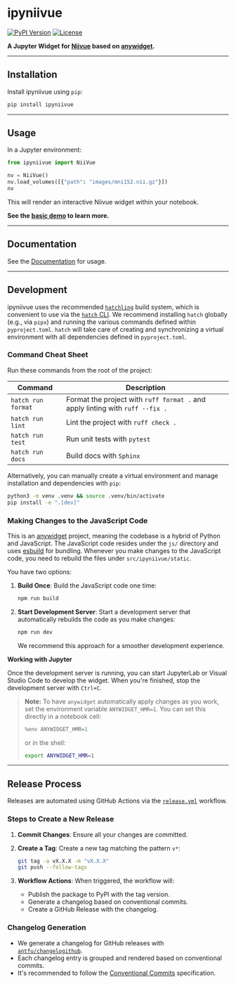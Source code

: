 # ipyniivue

[![PyPI Version](https://badge.fury.io/py/ipyniivue.svg)](https://badge.fury.io/py/ipyniivue)
[![License](https://img.shields.io/github/license/niivue/ipyniivue)](https://opensource.org/license/bsd-2-clause)

**A Jupyter Widget for [Niivue](https://github.com/niivue/niivue) based on [anywidget](https://github.com/manzt/anywidget).**

---


## Installation

Install ipyniivue using `pip`:

```sh
pip install ipyniivue
```

---

## Usage

In a Jupyter environment:

```python
from ipyniivue import NiiVue

nv = NiiVue()
nv.load_volumes([{"path": "images/mni152.nii.gz"}])
nv
```

This will render an interactive Niivue widget within your notebook.

**See the [basic demo](./examples/basic_multiplanar.ipynb) to learn more.**

---

## Documentation

See the [Documentation](https://niivue.github.io/ipyniivue) for usage.

---

## Development

ipyniivue uses the recommended [`hatchling`](https://packaging.python.org/en/latest/flow/#using-hatch) build system, which is convenient to use via the [`hatch` CLI](https://hatch.pypa.io/latest/). We recommend installing `hatch` globally (e.g., via `pipx`) and running the various commands defined within `pyproject.toml`. `hatch` will take care of creating and synchronizing a virtual environment with all dependencies defined in `pyproject.toml`.

### Command Cheat Sheet

Run these commands from the root of the project:

| Command                | Description                                                          |
|------------------------|----------------------------------------------------------------------|
| `hatch run format`     | Format the project with `ruff format .` and apply linting with `ruff --fix .` |
| `hatch run lint`       | Lint the project with `ruff check .`                                 |
| `hatch run test`       | Run unit tests with `pytest`                                         |
| `hatch run docs`       | Build docs with `Sphinx`                                             |

Alternatively, you can manually create a virtual environment and manage installation and dependencies with `pip`:

```sh
python3 -m venv .venv && source .venv/bin/activate
pip install -e ".[dev]"
```

### Making Changes to the JavaScript Code

This is an [anywidget](https://github.com/manzt/anywidget) project, meaning the codebase is a hybrid of Python and JavaScript. The JavaScript code resides under the `js/` directory and uses [esbuild](https://esbuild.github.io/) for bundling. Whenever you make changes to the JavaScript code, you need to rebuild the files under `src/ipyniivue/static`.

You have two options:

1. **Build Once**: Build the JavaScript code one time:

    ```sh
    npm run build
    ```

2. **Start Development Server**: Start a development server that automatically rebuilds the code as you make changes:

    ```sh
    npm run dev
    ```

    We recommend this approach for a smoother development experience.

**Working with Jupyter**

Once the development server is running, you can start JupyterLab or Visual Studio Code to develop the widget. When you're finished, stop the development server with `Ctrl+C`.

> **Note:** To have `anywidget` automatically apply changes as you work, set the environment variable `ANYWIDGET_HMR=1`. You can set this directly in a notebook cell:
>
> ```python
> %env ANYWIDGET_HMR=1
> ```
> or in the shell:
> ```sh
> export ANYWIDGET_HMR=1
> ```

---

## Release Process

Releases are automated using GitHub Actions via the [`release.yml`](.github/workflows/release.yml) workflow.

### Steps to Create a New Release

1. **Commit Changes**: Ensure all your changes are committed.

2. **Create a Tag**: Create a new tag matching the pattern `v*`:

    ```sh
    git tag -a vX.X.X -m "vX.X.X"
    git push --follow-tags
    ```

3. **Workflow Actions**: When triggered, the workflow will:

   - Publish the package to PyPI with the tag version.
   - Generate a changelog based on conventional commits.
   - Create a GitHub Release with the changelog.

### Changelog Generation

- We generate a changelog for GitHub releases with [`antfu/changelogithub`](https://github.com/antfu/changelogithub).
- Each changelog entry is grouped and rendered based on conventional commits.
- It's recommended to follow the [Conventional Commits](https://www.conventionalcommits.org/en/v1.0.0/#summary) specification.
